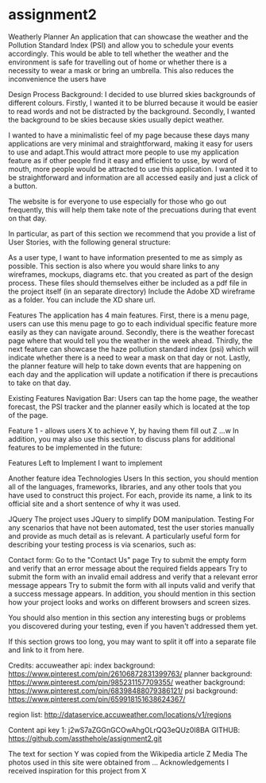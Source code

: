 # assignment2
Weatherly Planner
An application that can showcase the weather and the Pollution Standard Index (PSI) and allow you to schedule your events accordingly. 
This would be able to tell whether the weather and the environment is safe for travelling out of home or whether there is a necessity to wear a mask or bring an umbrella. This also reduces the inconvenience the users have 

Design Process
Background: I decided to use blurred skies backgrounds of different colours. Firstly, I wanted it to be blurred because it would be easier to read words and not be distracted by the background. Secondly, I wanted the background to be skies because skies usually depict weather.

I wanted to have a minimalistic feel of my page because these days many applications are very minimal and straightforward, making it easy for users to use and adapt.This would attract more people to use my application feature as if other people find it easy and efficient to usse, by word of mouth, more people would be attracted to use this application. I wanted it to be straightforward and information are all accessed easily and just a click of a button. 

The website is for everyone to use especially for those who go out frequently, this will help them take note of the precuations during that event on that day. 

In particular, as part of this section we recommend that you provide a list of User Stories, with the following general structure:

As a user type, I want to have information presented to me as simply as possible. 
This section is also where you would share links to any wireframes, mockups, diagrams etc. that you created as part of the design process. These files should themselves either be included as a pdf file in the project itself (in an separate directory) Include the Adobe XD wireframe as a folder. You can include the XD share url.

Features
The application has 4 main features.
First, there is a menu page, users can use this menu page to go to each individual specific feature more easily as they can navigate around.
Secondly, there is the weather forecast page where that would tell you the weather in the week ahead.
Thirdly, the next feature can showcase the haze pollution standard index (psi) which will indicate whether there is a need to wear a mask on that day or not.
Lastly, the planner feature will help to take down events that are happening on each day and the application will update a notification if there is precautions to take on that day. 

Existing Features
Navigation Bar: Users can tap the home page, the weather forecast, the PSI tracker and the planner easily which is located at the top of the page.


Feature 1 - allows users X to achieve Y, by having them fill out Z
...w
In addition, you may also use this section to discuss plans for additional features to be implemented in the future:

Features Left to Implement
I want to implement

Another feature idea
Technologies Users
In this section, you should mention all of the languages, frameworks, libraries, and any other tools that you have used to construct this project. For each, provide its name, a link to its official site and a short sentence of why it was used.

JQuery
The project uses JQuery to simplify DOM manipulation.
Testing
For any scenarios that have not been automated, test the user stories manually and provide as much detail as is relevant. A particularly useful form for describing your testing process is via scenarios, such as:

Contact form:
Go to the "Contact Us" page
Try to submit the empty form and verify that an error message about the required fields appears
Try to submit the form with an invalid email address and verify that a relevant error message appears
Try to submit the form with all inputs valid and verify that a success message appears.
In addition, you should mention in this section how your project looks and works on different browsers and screen sizes.

You should also mention in this section any interesting bugs or problems you discovered during your testing, even if you haven't addressed them yet.

If this section grows too long, you may want to split it off into a separate file and link to it from here.

Credits:
accuweather api: 
index background: https://www.pinterest.com/pin/26106872831399763/
planner background: https://www.pinterest.com/pin/985231157709355/
weather background: https://www.pinterest.com/pin/68398488079386121/
psi background: https://www.pinterest.com/pin/659918151638624367/

region list: http://dataservice.accuweather.com/locations/v1/regions

Content
api key 1: j2wS7aZGGnGCOwAhgOLrQQ3eQUz0I8BA
GITHUB: https://github.com/assthehole/assignment2.git

The text for section Y was copied from the Wikipedia article Z
Media
The photos used in this site were obtained from ...
Acknowledgements
I received inspiration for this project from X